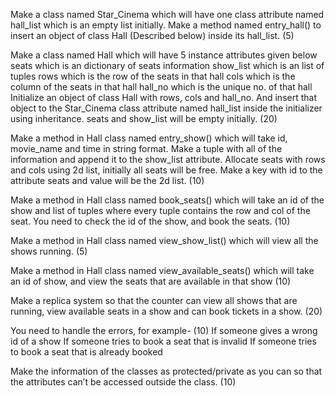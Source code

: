 Make a class named Star_Cinema which will have one class attribute named hall_list which is an empty list initially. Make a method named entry_hall() to insert an object of class Hall (Described below) inside its hall_list. 		(5)

Make a class named Hall which will have 5 instance attributes given below	
seats which is an dictionary of seats information
show_list which is an list of tuples
rows which is the row of the seats in that hall
cols which is the column of the seats in that hall
hall_no which is the unique no. of that hall
Initialize an object of class Hall with rows, cols and hall_no. And insert that object to the Star_Cinema class attribute named hall_list inside the initializer using inheritance. seats and show_list will be empty initially.			(20)

Make a method in Hall class named entry_show() which will take id, movie_name and time in string format. Make a tuple with all of the information and append it to the show_list attribute. Allocate seats with rows and cols using 2d list, initially all seats will be free. Make a key with id to the attribute seats and value will be the 2d list.
(10)

Make a method in Hall class named book_seats() which will take an id of the show and list of tuples where every tuple contains the row and col of the seat. You need to check the id of the show, and book the seats. 				(10)

Make a method in Hall class named view_show_list() which will view all the shows running.									(5)

Make a method in Hall class named view_available_seats() which will take an id of show, and view the seats that are available in that show			(10)

Make a replica system so that the counter can view all shows that are running, view available seats in a show and can book tickets in a show. 				(20)

You need to handle the errors, for example-						(10)
If someone gives a wrong id of a show
If someone tries to book a seat that is invalid
If someone tries to book a seat that is already booked


Make the information of the classes as protected/private as you can so that the attributes can’t be accessed outside the class.							(10)
